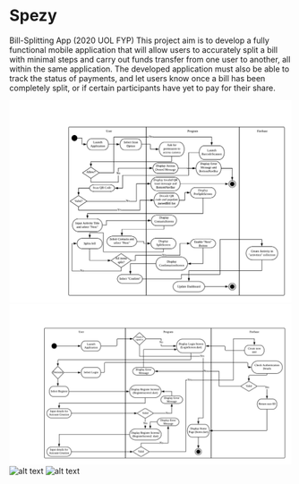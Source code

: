 # Spezy
Bill-Splitting App (2020 UOL FYP)
This project aim is to develop a fully functional mobile application that will allow users to accurately split a bill with minimal steps and carry out funds transfer from one user to another, all within the same application. The developed application must also be able to track the status of payments, and let users know once a bill has been completely split, or if certain participants have yet to pay for their share. 

![alt text](https://github.com/makzhijian1/Spezy/blob/main/Activity%20Diagram%20(Bill%20Splitting).png)
![alt text](https://github.com/makzhijian1/Spezy/blob/main/Authentication%20(Activity%20Diagram).png)
![alt text](http://url/to/img.png)
![alt text](http://url/to/img.png)
